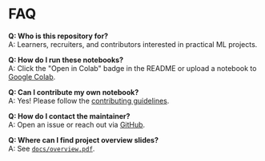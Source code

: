 # FAQ

**Q: Who is this repository for?**  
A: Learners, recruiters, and contributors interested in practical ML projects.

**Q: How do I run these notebooks?**  
A: Click the "Open in Colab" badge in the README or upload a notebook to [Google Colab](https://colab.research.google.com/).

**Q: Can I contribute my own notebook?**  
A: Yes! Please follow the [contributing guidelines](CONTRIBUTING.md).

**Q: How do I contact the maintainer?**  
A: Open an issue or reach out via [GitHub](https://github.com/thejuspk07).

**Q: Where can I find project overview slides?**  
A: See [`docs/overview.pdf`](overview.pdf).
